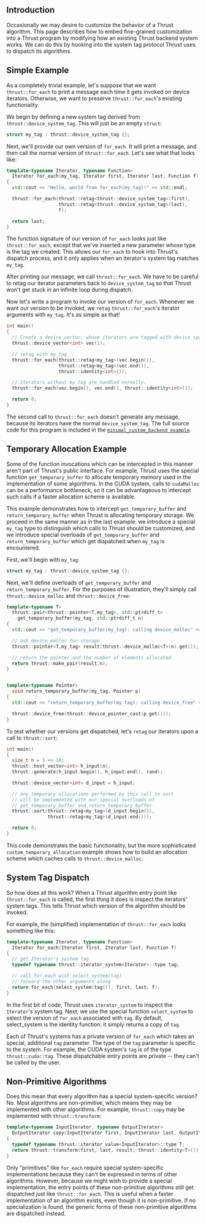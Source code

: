 Introduction
------------

Occasionally we may desire to customize the behavior of a Thrust algorithm. This page describes how to embed fine-grained customization into a Thrust program by modifying how an existing Thrust backend system works. We can do this by hooking into the system tag protocol Thrust uses to dispatch its algorithms.

Simple Example
--------------

As a completely trivial example, let's suppose that we want ```thrust::for_each``` to print a message each time it gets invoked on device iterators. Otherwise, we want to preserve ```thrust::for_each```'s existing functionality.

We begin by defining a new system tag derived from ```thrust::device_system_tag```. This will just be an empty ```struct```:

```c++
struct my_tag : thrust::device_system_tag {};
```

Next, we'll provide our own version of ```for_each```. It will print a message, and then call the normal version of ```thrust::for_each```. Let's see what that looks like:

```c++
template<typename Iterator, typename Function>
  Iterator for_each(my_tag, Iterator first, Iterator last, Function f)
{
  std::cout << "Hello, world from for_each(my_tag)!" << std::endl;

  thrust::for_each(thrust::retag<thrust::device_system_tag>(first),
                   thrust::retag<thrust::device_system_tag>(last),
                   f);

  return last;
}
```

The function signature of our version of ```for_each``` looks just like ```thrust::for_each```, except that we've inserted a new parameter whose type is the tag we created. This allows our ```for_each``` to hook into Thrust's dispatch process, and it only applies when an iterator's system tag matches ```my_tag```.

After printing our message, we call ```thrust::for_each```. We have to be careful to retag our iterator parameters back to ```device_system_tag``` so that Thrust won't get stuck in an infinite loop during dispatch.

Now let's write a program to invoke our version of ```for_each```. Whenever we want our version to be invoked, we ```retag``` ```thrust::for_each```'s iterator arguments with ```my_tag```. It's as simple as that!

```c++
int main()
{
  // Create a device_vector, whose iterators are tagged with device_space_tag
  thrust::device_vector<int> vec(1);

  // retag with my_tag
  thrust::for_each(thrust::retag<my_tag>(vec.begin()),
                   thrust::retag<my_tag>(vec.end()),
                   thrust::identity<int>());

  // Iterators without my_tag are handled normally.
  thrust::for_each(vec.begin(), vec.end(), thrust::identity<int>());

  return 0;
}
```

The second call to ```thrust::for_each``` doesn't generate any message, because its iterators have the normal ```device_system_tag```. The full source code for this program is included in the [```minimal_custom_backend example```](https://github.com/thrust/thrust/blob/master/examples/minimal_custom_backend.cu).

Temporary Allocation Example
----------------------------
Some of the function invocations which can be intercepted in this manner aren't part of Thrust's public interface. For example, Thrust uses the special function ```get_temporary_buffer``` to allocate temporary memory used in the implementation of some algorithms. In the CUDA system, calls to ```cudaMalloc``` can be a performance bottleneck, so it can be advantageous to intercept such calls if a faster allocation scheme is available.

This example demonstrates how to intercept ```get_temporary_buffer``` and ```return_temporary_buffer``` when Thrust is allocating temporary storage. We proceed in the same manner as in the last example: we introduce a special ```my_tag``` type to distinguish which calls to Thrust should be customized, and we introduce special overloads of ```get_temporary_buffer``` and ```return_temporary_buffer``` which get dispatched when ```my_tag``` is encountered.

First, we'll begin with ```my_tag```:

```c++
struct my_tag : thrust::device_system_tag {};
```

Next, we'll define overloads of ```get_temporary_buffer``` and ```return_temporary_buffer```. For the purposes of illustration, they'll simply call ```thrust::device_malloc``` and ```thrust::device_free```:

```c++
template<typename T>
  thrust::pair<thrust::pointer<T,my_tag>, std::ptrdiff_t>
    get_temporary_buffer(my_tag, std::ptrdiff_t n)
{
  std::cout << "get_temporary_buffer(my_tag): calling device_malloc" << std::endl;

  // ask device_malloc for storage
  thrust::pointer<T,my_tag> result(thrust::device_malloc<T>(n).get());

  // return the pointer and the number of elements allocated
  return thrust::make_pair(result,n);
}


template<typename Pointer>
  void return_temporary_buffer(my_tag, Pointer p)
{
  std::cout << "return_temporary_buffer(my_tag): calling device_free" << std::endl;

  thrust::device_free(thrust::device_pointer_cast(p.get()));
}
```

To test whether our versions get dispatched, let's ```retag``` our iterators upon a call to ```thrust::sort```:

```c++
int main()
{
  size_t n = 1 << 10;
  thrust::host_vector<int> h_input(n);
  thrust::generate(h_input.begin(), h_input.end(), rand);

  thrust::device_vector<int> d_input = h_input;

  // any temporary allocations performed by this call to sort
  // will be implemented with our special overloads of
  // get_temporary_buffer and return_temporary_buffer
  thrust::sort(thrust::retag<my_tag>(d_input.begin()),
               thrust::retag<my_tag>(d_input.end()));

  return 0;
}
```

This code demonstrates the basic functionality, but the more sophisticated ```custom_temporary_allocation``` example shows how to build an allocation scheme which caches calls to ```thrust::device_malloc```.

System Tag Dispatch
-------------------

So how does all this work? When a Thrust algorithm entry point like ```thrust::for_each``` is called, the first thing it does is inspect the iterators' system tags. This tells Thrust which version of the algorithm should be invoked.

For example, the (simplified) implementation of ```thrust::for_each``` looks something like this:

```c++
template<typename Iterator, typename Function>
  Iterator for_each(Iterator first, Iterator last, Function f)
{
  // get Iterator's system tag
  typedef typename thrust::iterator_system<Iterator>::type tag;

  // call for_each with select_system(tag)
  // forward the other arguments along
  return for_each(select_system(tag()), first, last, f);
}
```

In the first bit of code, Thrust uses ```iterator_system``` to inspect the ```Iterator```'s system tag. Next, we use the special function ```select_system``` to select the version of ```for_each``` associated with ```tag```. By default, select_system is the identity function: it simply returns a copy of ```tag```.

Each of Thrust's systems has a private version of ```for_each``` which takes an special, additional ```tag``` parameter. The type of the ```tag``` parameter is specific to the system. For example, the CUDA system's ```tag``` is of the type ```thrust::cuda::tag```. These dispatchable entry points are private -- they can't be called by the user.

Non-Primitive Algorithms
------------------------

Does this mean that every algorithm has a special system-specific version? No. Most algorithms are non-primitive, which means they may be implemented with other algorithms. For example, ```thrust::copy``` may be implemented with ```thrust::transform```:

```c++
template<typename InputIterator, typename OutputIterator>
  OutputIterator copy(InputIterator first, InputIterator last, OutputIterator result)
{
  typedef typename thrust::iterator_value<InputIterator>::type T;
  return thrust::transform(first, last, result, thrust::identity<T>());
}
```

Only "primitives" like ```for_each``` require special system-specific implementations because they can't be expressed in terms of other algorithms. However, because we might wish to provide a special implementation, the entry points of these non-primitive algorithms still get dispatched just like ```thrust::for_each```. This is useful when a faster implementation of an algorithm exists, even though it is non-primitive. If no specialization is found, the generic forms of these non-primitive algorithms are dispatched instead.
